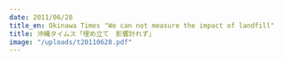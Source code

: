 ```yaml
---
date: 2011/06/28
title_en: Okinawa Times "We can not measure the impact of landfill"
title: 沖縄タイムス「埋め立て　影響計れず」
image: "/uploads/t20110628.pdf"
---
```

